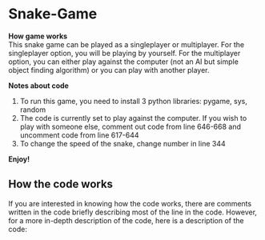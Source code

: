 # Snake-Game
**How game works** </br>
This snake game can be played as a singleplayer or multiplayer. For the singleplayer option, you will be playing by yourself. For the multiplayer option, you can either play against the computer (not an AI but simple object finding algorithm) or you can play with another player.

**Notes about code**
1. To run this game, you need to install 3 python libraries: pygame, sys, random
2. The code is currently set to play against the computer. If you wish to play with someone else, comment out code from line 646-668 and uncomment code from line 617-644
3. To change the speed of the snake, change number in line 344

**Enjoy!**

## How the code works
If you are interested in knowing how the code works, there are comments written in the code briefly describing most of the line in the code. However, for a more in-depth description of the code, here is a description of the code:

